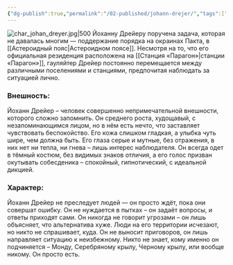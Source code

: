 ```yaml
---
{"dg-publish":true,"permalink":"/02-published/johann-drejer/","tags":["личность"]}
---
```


![char_johan_dreyer.jpg|500](/img/user/09.%20files/char_johan_dreyer.jpg)
Йоханну Дрейеру поручена задача, которая не давалась многим — поддержание порядка на окраинах Пакта, в [[Астероидный пояс\|Астероидном поясе]]. Несмотря на то, что его официальная резиденция расположена на [[Станция «Парагон»\|станции «Парагон»]], гауляйтер Дрейер постоянно перемещается между различными поселениями и станциями, предпочитая наблюдать за ситуацией лично. 
### Внешность:  
Йоханн Дрейер – человек совершенно непримечательной внешности, которого сложно запомнить. Он среднего роста, худощавый, с незапоминающимся лицом, но в нём есть нечто, что заставляет чувствовать беспокойство. Его кожа слишком гладкая, а улыбка чуть шире, чем должна быть. Его глаза серые и мутные, без отражения, в них нет ни тепла, ни гнева – лишь интерес наблюдателя. Он всегда одет в тёмный костюм, без видимых знаков отличия, а его голос призван окутывать собесденика – спокойный, гипнотический, с идеальной дикцией.

### Характер:  
Йоханн Дрейер не преследует людей — он просто ждёт, пока они совершат ошибку. Он не нуждается в пытках – он задаёт вопросы, и ответы приходят сами. Он никогда не говорит угрозами – он лишь объясняет, что альтернатива хуже. Люди на его территории исчезают, но никто не спрашивает, куда. Он не выносит приговоров, он лишь направляет ситуацию к неизбежному. Никто не знает, кому именно он подчиняется – Монду, Серебряному крылу, Черному крылу, или вообще никому. Он просто есть.